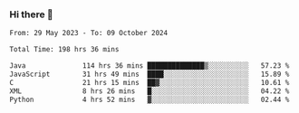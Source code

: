 ### Hi there 👋

<!--START_SECTION:waka-->

```txt
From: 29 May 2023 - To: 09 October 2024

Total Time: 198 hrs 36 mins

Java              114 hrs 36 mins ██████████████▒░░░░░░░░░░   57.23 %
JavaScript        31 hrs 49 mins  ████░░░░░░░░░░░░░░░░░░░░░   15.89 %
C                 21 hrs 15 mins  ██▓░░░░░░░░░░░░░░░░░░░░░░   10.61 %
XML               8 hrs 26 mins   █░░░░░░░░░░░░░░░░░░░░░░░░   04.22 %
Python            4 hrs 52 mins   ▓░░░░░░░░░░░░░░░░░░░░░░░░   02.44 %
```

<!--END_SECTION:waka-->
<!--
**the-beef-calculator/the-beef-calculator** is a ✨ _special_ ✨ repository because its `README.md` (this file) appears on your GitHub profile.

Here are some ideas to get you started:

- 🔭 I’m currently working on ...
- 🌱 I’m currently learning ...
- 👯 I’m looking to collaborate on ...
- 🤔 I’m looking for help with ...
- 💬 Ask me about ...
- 📫 How to reach me: ...
- 😄 Pronouns: ...
- ⚡ Fun fact: ...
-->
